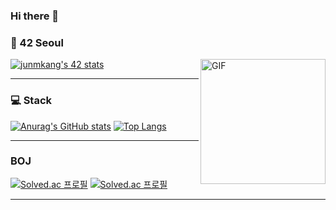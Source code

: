 ### Hi there 👋

<!--
**k010103/k010103** is a ✨ _special_ ✨ repository because its `README.md` (this file) appears on your GitHub profile.

Here are some ideas to get you started:

- 🔭 I’m currently working on ...
- 🌱 I’m currently learning ...
- 👯 I’m looking to collaborate on ...
- 🤔 I’m looking for help with ...
- 💬 Ask me about ...
- 📫 How to reach me: ...
- 😄 Pronouns: ...
- ⚡ Fun fact: ...
-->
<h3> 🏫  42 Seoul </h3>

[![junmkang's 42 stats](https://badge42.herokuapp.com/api/stats/junmkang)](https://github.com/k010103)
<img align="right" alt="GIF" src="https://user-images.githubusercontent.com/50203674/125196260-2e044100-e294-11eb-8a9f-f48deb9d446a.gif" width="200" height="200" />
<!--
<img align="right" alt="GIF" src="https://user-images.githubusercontent.com/50203674/125195599-4b83db80-e291-11eb-91fc-f04f686b787d.gif" width="200" height="200" />
-->
---

<h3> 💻  Stack </h3>

[![Anurag's GitHub stats](https://github-readme-stats.vercel.app/api?username=k010103&show_icons=true&theme=gruvbox)](https://github.com/k010103)
[![Top Langs](https://github-readme-stats.vercel.app/api/top-langs/?username=k010103&layout=compact&theme=nord)](https://github.com/k010103)

---
<h3> BOJ </h3>

[![Solved.ac 프로필](http://mazassumnida.wtf/api/v2/generate_badge?boj=k010103)](https://solved.ac/k010103/)
[![Solved.ac 프로필](http://mazassumnida.wtf/api/v2/generate_badge?boj=junmkang)](https://solved.ac/junmkang/)

---
